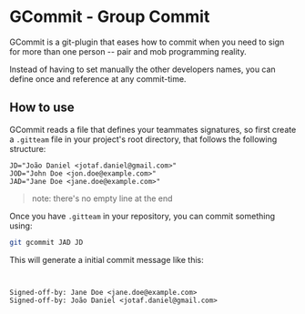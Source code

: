 # GCommit - Group Commit

GCommit is a git-plugin that eases how to commit when you need to sign for
more than one person -- pair and mob programming reality.

Instead of having to set manually the other developers names, you can define
once and reference at any commit-time.

## How to use

GCommit reads a file that defines your teammates signatures, so first create
a `.gitteam` file in your project's root directory, that follows the following
structure:

```plain
JD="João Daniel <jotaf.daniel@gmail.com>"
JOD="John Doe <jon.doe@example.com>"
JAD="Jane Doe <jane.doe@example.com>"
```

> note: there's no empty line at the end

Once you have `.gitteam` in your repository, you can commit something using:

```bash
git gcommit JAD JD
```

This will generate a initial commit message like this:

```plain


Signed-off-by: Jane Doe <jane.doe@example.com>
Signed-off-by: João Daniel <jotaf.daniel@gmail.com>
```

